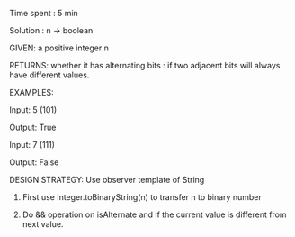 Time spent : 5 min

Solution : n -> boolean

GIVEN: a positive integer n

RETURNS: whether it has alternating bits : if two adjacent bits will always have different values.

EXAMPLES:

Input: 5     (101)

Output: True

Input: 7     (111)

Output: False

DESIGN STRATEGY: Use observer template of String



1. First use Integer.toBinaryString(n) to transfer n to binary number

2. Do && operation on isAlternate and if the current value is different from next value.
